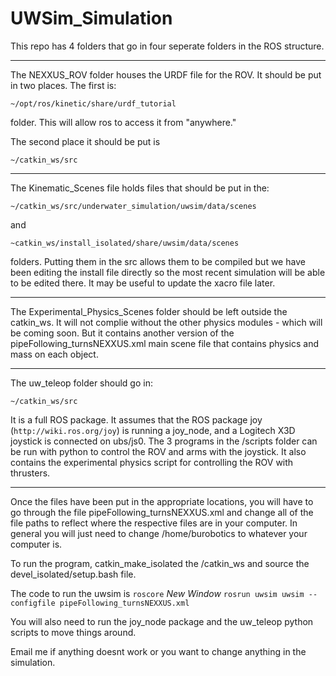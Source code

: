 # UWSim_Simulation

This repo has 4 folders that go in four seperate folders in the ROS structure. 
_________________________________________________________________________________
The NEXXUS_ROV folder houses the URDF file for the ROV. It should be put in two places. The first is:

```~/opt/ros/kinetic/share/urdf_tutorial``` 

folder. This will allow ros to access it from "anywhere."

The second place it should be put is 

```~/catkin_ws/src```
___________________________________________________________________________________
The Kinematic_Scenes file holds files that should be put in the:

```~/catkin_ws/src/underwater_simulation/uwsim/data/scenes```

and

```~catkin_ws/install_isolated/share/uwsim/data/scenes``` 

folders. Putting them in the src allows them to be compiled but we have been editing the install file directly so the most recent simulation will be able to be edited there. It may be useful to update the xacro file later. 

_______________________________________________________________________________
The Experimental_Physics_Scenes folder should be left outside the catkin_ws. It will not complie without the other physics modules - which will be coming soon. But it contains another version of the pipeFollowing_turnsNEXXUS.xml main scene file that contains physics and mass on each object. 

______________________________________________________________________________________
The uw_teleop folder should go in:

```~/catkin_ws/src```

It is a full ROS package. It assumes that the ROS package joy (```http://wiki.ros.org/joy```) is running a joy_node, and a Logitech X3D joystick is connected on ubs/js0. The 3 programs in the /scripts folder can be run with python to control the ROV and arms with the joystick. It also contains the experimental physics script for controlling the ROV with thrusters. 

_________________________________________________________________________________

Once the files have been put in the appropriate locations, you will have to go through the file pipeFollowing_turnsNEXXUS.xml and change all of the file paths to reflect where the respective files are in your computer. In general you will just need to change /home/burobotics to whatever your computer is. 

To run the program, catkin_make_isolated the /catkin_ws and source the devel_isolated/setup.bash file. 

The code to run the uwsim is 
```roscore```
*New Window*
```rosrun uwsim uwsim --configfile pipeFollowing_turnsNEXXUS.xml```

You will also need to run the joy_node package and the uw_teleop python scripts to move things around. 

Email me if anything doesnt work or you want to change anything in the simulation.
